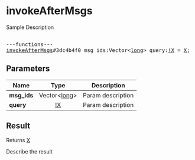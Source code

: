# invokeAfterMsgs

Sample Description

<pre>

---functions---
<a href="../method/invokeAfterMsgs.md">invokeAfterMsgs</a>#3dc4b4f0 msg_ids:Vector&lt;<a href="../type/long.md">long</a>&gt; query:<a href="../type/!X.md">!X</a> = <a href="../type/X.md">X</a>;
</pre>

## Parameters

| Name | Type | Description |
|------|:----:|-------------|
| **msg_ids** | Vector&lt;<a href="../type/long.md">long</a>&gt; | Param description |
| **query** | <a href="../type/!X.md">!X</a> | Param description |

## Result

Returns <a href="../type/X.md">X</a>

Describe the result

